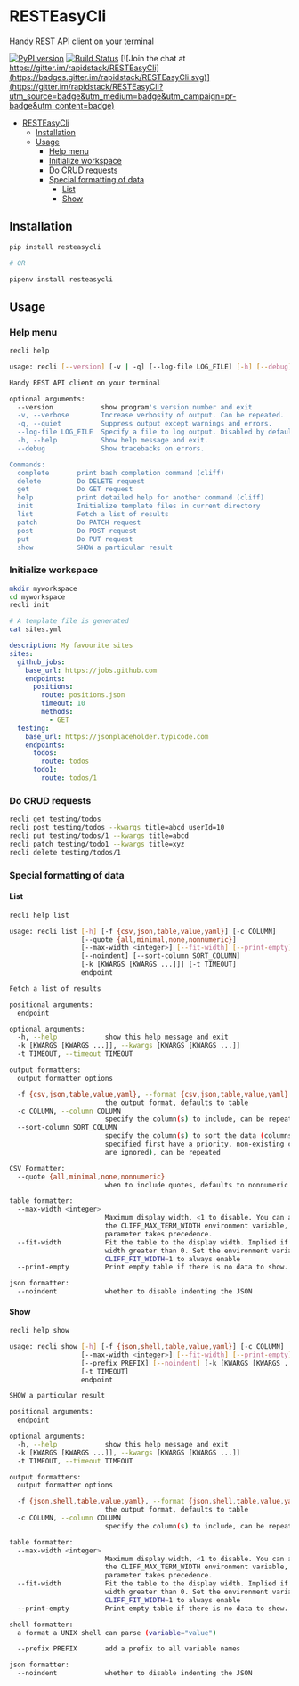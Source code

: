# RESTEasyCli

Handy REST API client on your terminal

[![PyPI version](https://img.shields.io/pypi/v/RESTEasyCli.svg)](https://pypi.org/project/RESTEasyCli)
[![Build Status](https://travis-ci.org/rapidstack/RESTEasyCli.svg?branch=master)](https://travis-ci.org/rapidstack/RESTEasyCli)
[![Join the chat at https://gitter.im/rapidstack/RESTEasyCli](https://badges.gitter.im/rapidstack/RESTEasyCli.svg)](https://gitter.im/rapidstack/RESTEasyCli?utm_source=badge&utm_medium=badge&utm_campaign=pr-badge&utm_content=badge)

- [RESTEasyCli](#resteasycli)
  - [Installation](#installation)
  - [Usage](#usage)
    - [Help menu](#help-menu)
    - [Initialize workspace](#initialize-workspace)
    - [Do CRUD requests](#do-crud-requests)
    - [Special formatting of data](#special-formatting-of-data)
      - [List](#list)
      - [Show](#show)

## Installation

```bash
pip install resteasycli

# OR

pipenv install resteasycli
```

## Usage

### Help menu
```bash
recli help
```

```bash
usage: recli [--version] [-v | -q] [--log-file LOG_FILE] [-h] [--debug]

Handy REST API client on your terminal

optional arguments:
  --version            show program's version number and exit
  -v, --verbose        Increase verbosity of output. Can be repeated.
  -q, --quiet          Suppress output except warnings and errors.
  --log-file LOG_FILE  Specify a file to log output. Disabled by default.
  -h, --help           Show help message and exit.
  --debug              Show tracebacks on errors.

Commands:
  complete       print bash completion command (cliff)
  delete         Do DELETE request
  get            Do GET request
  help           print detailed help for another command (cliff)
  init           Initialize template files in current directory
  list           Fetch a list of results
  patch          Do PATCH request
  post           Do POST request
  put            Do PUT request
  show           SHOW a particular result
```

### Initialize workspace
```bash
mkdir myworkspace
cd myworkspace
recli init

# A template file is generated
cat sites.yml
```

```yaml
description: My favourite sites
sites:    
  github_jobs:
    base_url: https://jobs.github.com
    endpoints:
      positions:
        route: positions.json
        timeout: 10
        methods:
          - GET
  testing:
    base_url: https://jsonplaceholder.typicode.com
    endpoints:
      todos:
        route: todos
      todo1:
        route: todos/1
```

### Do CRUD requests

```bash
recli get testing/todos
recli post testing/todos --kwargs title=abcd userId=10
recli put testing/todos/1 --kwargs title=abcd
recli patch testing/todo1 --kwargs title=xyz
recli delete testing/todos/1
```

### Special formatting of data

#### List

```bash
recli help list
```

```bash
usage: recli list [-h] [-f {csv,json,table,value,yaml}] [-c COLUMN]
                  [--quote {all,minimal,none,nonnumeric}]
                  [--max-width <integer>] [--fit-width] [--print-empty]
                  [--noindent] [--sort-column SORT_COLUMN]
                  [-k [KWARGS [KWARGS ...]]] [-t TIMEOUT]
                  endpoint

Fetch a list of results

positional arguments:
  endpoint

optional arguments:
  -h, --help            show this help message and exit
  -k [KWARGS [KWARGS ...]], --kwargs [KWARGS [KWARGS ...]]
  -t TIMEOUT, --timeout TIMEOUT

output formatters:
  output formatter options

  -f {csv,json,table,value,yaml}, --format {csv,json,table,value,yaml}
                        the output format, defaults to table
  -c COLUMN, --column COLUMN
                        specify the column(s) to include, can be repeated
  --sort-column SORT_COLUMN
                        specify the column(s) to sort the data (columns
                        specified first have a priority, non-existing columns
                        are ignored), can be repeated

CSV Formatter:
  --quote {all,minimal,none,nonnumeric}
                        when to include quotes, defaults to nonnumeric

table formatter:
  --max-width <integer>
                        Maximum display width, <1 to disable. You can also use
                        the CLIFF_MAX_TERM_WIDTH environment variable, but the
                        parameter takes precedence.
  --fit-width           Fit the table to the display width. Implied if --max-
                        width greater than 0. Set the environment variable
                        CLIFF_FIT_WIDTH=1 to always enable
  --print-empty         Print empty table if there is no data to show.

json formatter:
  --noindent            whether to disable indenting the JSON
```

#### Show

```bash
recli help show
```

```bash
usage: recli show [-h] [-f {json,shell,table,value,yaml}] [-c COLUMN]
                  [--max-width <integer>] [--fit-width] [--print-empty]
                  [--prefix PREFIX] [--noindent] [-k [KWARGS [KWARGS ...]]]
                  [-t TIMEOUT]
                  endpoint

SHOW a particular result

positional arguments:
  endpoint

optional arguments:
  -h, --help            show this help message and exit
  -k [KWARGS [KWARGS ...]], --kwargs [KWARGS [KWARGS ...]]
  -t TIMEOUT, --timeout TIMEOUT

output formatters:
  output formatter options

  -f {json,shell,table,value,yaml}, --format {json,shell,table,value,yaml}
                        the output format, defaults to table
  -c COLUMN, --column COLUMN
                        specify the column(s) to include, can be repeated

table formatter:
  --max-width <integer>
                        Maximum display width, <1 to disable. You can also use
                        the CLIFF_MAX_TERM_WIDTH environment variable, but the
                        parameter takes precedence.
  --fit-width           Fit the table to the display width. Implied if --max-
                        width greater than 0. Set the environment variable
                        CLIFF_FIT_WIDTH=1 to always enable
  --print-empty         Print empty table if there is no data to show.

shell formatter:
  a format a UNIX shell can parse (variable="value")

  --prefix PREFIX       add a prefix to all variable names

json formatter:
  --noindent            whether to disable indenting the JSON
```